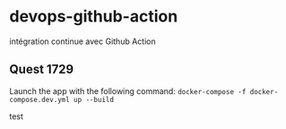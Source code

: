 # devops-github-action

intégration continue avec Github Action

## Quest 1729

Launch the app with the following command: `docker-compose -f docker-compose.dev.yml up --build`

test

